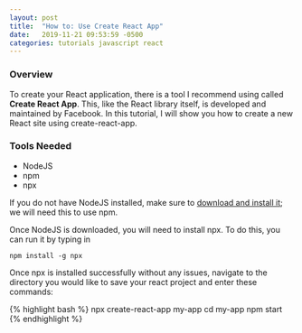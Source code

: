 ```yaml
---
layout: post
title:  "How to: Use Create React App"
date:   2019-11-21 09:53:59 -0500
categories: tutorials javascript react
---
```

### Overview

To create your React application, there is a tool I recommend using called
**Create React App**. This, like the React library itself, is developed and
maintained by Facebook. In this tutorial, I will show you how to create
a new React site using create-react-app.

### Tools Needed

* NodeJS
* npm
* npx

If you do not have NodeJS installed, make sure to [download and install it](https://nodejs.org/en/download/);
we will need this to use npm.

Once NodeJS is downloaded, you will need to install npx. To do this, you can
run it by typing in

`npm install -g npx`

Once npx is installed successfully without any issues, navigate to the directory
you would like to save your react project and enter these commands:

{% highlight bash %}
npx create-react-app my-app
cd my-app
npm start
{% endhighlight %}
